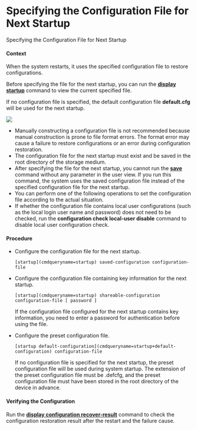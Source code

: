 Specifying the Configuration File for Next Startup
==================================================

Specifying the Configuration File for Next Startup

#### Context

When the system restarts, it uses the specified configuration file to restore configurations.

Before specifying the file for the next startup, you can run the [**display startup**](cmdqueryname=display+startup) command to view the current specified file.

If no configuration file is specified, the default configuration file **default.cfg** will be used for the next startup.

![](public_sys-resources/note_3.0-en-us.png) 

* Manually constructing a configuration file is not recommended because manual construction is prone to file format errors. The format error may cause a failure to restore configurations or an error during configuration restoration.
* The configuration file for the next startup must exist and be saved in the root directory of the storage medium.
* After specifying the file for the next startup, you cannot run the [**save**](cmdqueryname=save) command without any parameter in the user view. If you run this command, the system uses the saved configuration file instead of the specified configuration file for the next startup.
* You can perform one of the following operations to set the configuration file according to the actual situation.
* If whether the configuration file contains local user configurations (such as the local login user name and password) does not need to be checked, run the **configuration check local-user disable** command to disable local user configuration check.


#### Procedure

* Configure the configuration file for the next startup.
  
  
  ```
  [startup](cmdqueryname=startup) saved-configuration configuration-file
  ```
* Configure the configuration file containing key information for the next startup.
  
  
  ```
  [startup](cmdqueryname=startup) shareable-configuration configuration-file [ password ]
  ```
  
  If the configuration file configured for the next startup contains key information, you need to enter a password for authentication before using the file.
* Configure the preset configuration file.
  
  
  ```
  [startup default-configuration](cmdqueryname=startup+default-configuration) configuration-file
  ```
  
  If no configuration file is specified for the next startup, the preset configuration file will be used during system startup. The extension of the preset configuration file must be .defcfg, and the preset configuration file must have been stored in the root directory of the device in advance.

#### Verifying the Configuration

Run the [**display configuration recover-result**](cmdqueryname=display+configuration+recover-result) command to check the configuration restoration result after the restart and the failure cause.